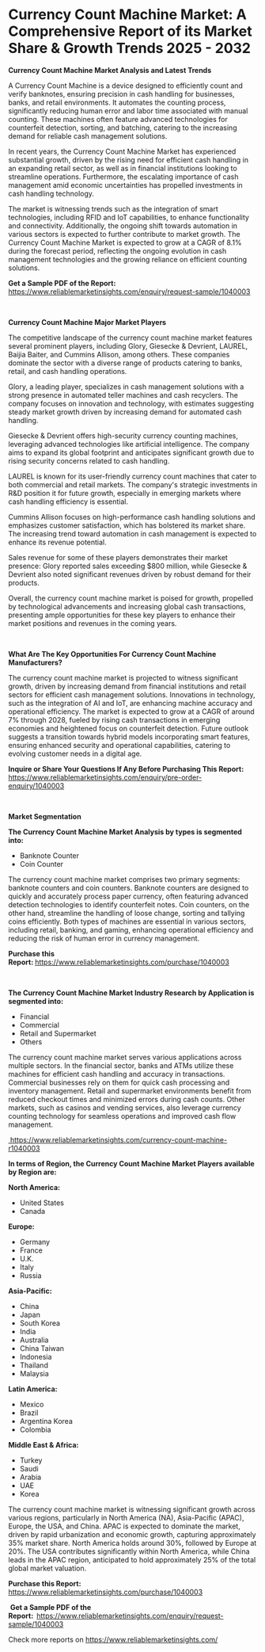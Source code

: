 <p><h1>Currency Count Machine Market: A Comprehensive Report of its Market Share & Growth Trends 2025 - 2032</h1></p><p><strong>Currency Count Machine Market Analysis and Latest Trends</strong></p>
<p><p>A Currency Count Machine is a device designed to efficiently count and verify banknotes, ensuring precision in cash handling for businesses, banks, and retail environments. It automates the counting process, significantly reducing human error and labor time associated with manual counting. These machines often feature advanced technologies for counterfeit detection, sorting, and batching, catering to the increasing demand for reliable cash management solutions.</p><p>In recent years, the Currency Count Machine Market has experienced substantial growth, driven by the rising need for efficient cash handling in an expanding retail sector, as well as in financial institutions looking to streamline operations. Furthermore, the escalating importance of cash management amid economic uncertainties has propelled investments in cash handling technology.</p><p>The market is witnessing trends such as the integration of smart technologies, including RFID and IoT capabilities, to enhance functionality and connectivity. Additionally, the ongoing shift towards automation in various sectors is expected to further contribute to market growth. The Currency Count Machine Market is expected to grow at a CAGR of 8.1% during the forecast period, reflecting the ongoing evolution in cash management technologies and the growing reliance on efficient counting solutions.</p></p>
<p><strong>Get a Sample PDF of the Report:&nbsp;</strong> <a href="https://www.reliablemarketinsights.com/enquiry/request-sample/1040003?utm_campaign=3540&utm_medium=2&utm_source=Github&utm_content=ia&utm_term=08042025&utm_id=currency-count-machine">https://www.reliablemarketinsights.com/enquiry/request-sample/1040003</a></p>
<p>&nbsp;</p>
<p><strong>Currency Count Machine Major Market Players</strong></p>
<p><p>The competitive landscape of the currency count machine market features several prominent players, including Glory, Giesecke & Devrient, LAUREL, Baijia Baiter, and Cummins Allison, among others. These companies dominate the sector with a diverse range of products catering to banks, retail, and cash handling operations.</p><p>Glory, a leading player, specializes in cash management solutions with a strong presence in automated teller machines and cash recyclers. The company focuses on innovation and technology, with estimates suggesting steady market growth driven by increasing demand for automated cash handling.</p><p>Giesecke & Devrient offers high-security currency counting machines, leveraging advanced technologies like artificial intelligence. The company aims to expand its global footprint and anticipates significant growth due to rising security concerns related to cash handling.</p><p>LAUREL is known for its user-friendly currency count machines that cater to both commercial and retail markets. The company's strategic investments in R&D position it for future growth, especially in emerging markets where cash handling efficiency is essential.</p><p>Cummins Allison focuses on high-performance cash handling solutions and emphasizes customer satisfaction, which has bolstered its market share. The increasing trend toward automation in cash management is expected to enhance its revenue potential.</p><p>Sales revenue for some of these players demonstrates their market presence: Glory reported sales exceeding $800 million, while Giesecke & Devrient also noted significant revenues driven by robust demand for their products.</p><p>Overall, the currency count machine market is poised for growth, propelled by technological advancements and increasing global cash transactions, presenting ample opportunities for these key players to enhance their market positions and revenues in the coming years.</p></p>
<p>&nbsp;</p>
<p><strong>What Are The Key Opportunities For Currency Count Machine Manufacturers?</strong></p>
<p><p>The currency count machine market is projected to witness significant growth, driven by increasing demand from financial institutions and retail sectors for efficient cash management solutions. Innovations in technology, such as the integration of AI and IoT, are enhancing machine accuracy and operational efficiency. The market is expected to grow at a CAGR of around 7% through 2028, fueled by rising cash transactions in emerging economies and heightened focus on counterfeit detection. Future outlook suggests a transition towards hybrid models incorporating smart features, ensuring enhanced security and operational capabilities, catering to evolving customer needs in a digital age.</p></p>
<p><strong>Inquire or Share Your Questions If Any Before Purchasing This Report:</strong> <a href="https://www.reliablemarketinsights.com/enquiry/pre-order-enquiry/1040003?utm_campaign=3540&utm_medium=2&utm_source=Github&utm_content=ia&utm_term=08042025&utm_id=currency-count-machine">https://www.reliablemarketinsights.com/enquiry/pre-order-enquiry/1040003</a></p>
<p>&nbsp;</p>
<p><strong>Market Segmentation</strong></p>
<p><strong>The Currency Count Machine Market Analysis by types is segmented into:</strong></p>
<p><ul><li>Banknote Counter</li><li>Coin Counter</li></ul></p>
<p><p>The currency count machine market comprises two primary segments: banknote counters and coin counters. Banknote counters are designed to quickly and accurately process paper currency, often featuring advanced detection technologies to identify counterfeit notes. Coin counters, on the other hand, streamline the handling of loose change, sorting and tallying coins efficiently. Both types of machines are essential in various sectors, including retail, banking, and gaming, enhancing operational efficiency and reducing the risk of human error in currency management.</p></p>
<p><strong>Purchase this Report:&nbsp;</strong><a href="https://www.reliablemarketinsights.com/purchase/1040003?utm_campaign=3540&utm_medium=2&utm_source=Github&utm_content=ia&utm_term=08042025&utm_id=currency-count-machine">https://www.reliablemarketinsights.com/purchase/1040003</a></p>
<p>&nbsp;</p>
<p><strong>The Currency Count Machine Market Industry Research by Application is segmented into:</strong></p>
<p><ul><li>Financial</li><li>Commercial</li><li>Retail and Supermarket</li><li>Others</li></ul></p>
<p><p>The currency count machine market serves various applications across multiple sectors. In the financial sector, banks and ATMs utilize these machines for efficient cash handling and accuracy in transactions. Commercial businesses rely on them for quick cash processing and inventory management. Retail and supermarket environments benefit from reduced checkout times and minimized errors during cash counts. Other markets, such as casinos and vending services, also leverage currency counting technology for seamless operations and improved cash flow management.</p></p>
<p><a href="https://www.reliablemarketinsights.com/currency-count-machine-r1040003?utm_campaign=3540&utm_medium=2&utm_source=Github&utm_content=ia&utm_term=08042025&utm_id=currency-count-machine">&nbsp;https://www.reliablemarketinsights.com/currency-count-machine-r1040003</a></p>
<p><strong>In terms of Region, the Currency Count Machine Market Players available by Region are:</strong></p>
<p>
    <p> <strong> North America: </strong>
        <ul>
            <li>United States</li>
            <li>Canada</li>
        </ul>
        </p> 
    <p> <strong> Europe: </strong>
        <ul>
            <li>Germany</li>
            <li>France</li>
            <li>U.K.</li>
            <li>Italy</li>
            <li>Russia</li>
        </ul>
        </p> 
    <p> <strong> Asia-Pacific: </strong>
        <ul>
            <li>China</li>
            <li>Japan</li>
            <li>South Korea</li>
            <li>India</li>
            <li>Australia</li>
            <li>China Taiwan</li>
            <li>Indonesia</li>
            <li>Thailand</li>
            <li>Malaysia</li>
        </ul>
        </p> 
    <p> <strong> Latin America: </strong>
        <ul>
            <li>Mexico</li>
            <li>Brazil</li>
            <li>Argentina Korea</li>
            <li>Colombia</li>
        </ul>
        </p> 
    <p> <strong> Middle East & Africa: </strong>
        <ul>
            <li>Turkey</li>
            <li>Saudi</li>
            <li>Arabia</li>
            <li>UAE</li>
            <li>Korea</li>
        </ul>
    </p>
    </p>
<p><p>The currency count machine market is witnessing significant growth across various regions, particularly in North America (NA), Asia-Pacific (APAC), Europe, the USA, and China. APAC is expected to dominate the market, driven by rapid urbanization and economic growth, capturing approximately 35% market share. North America holds around 30%, followed by Europe at 20%. The USA contributes significantly within North America, while China leads in the APAC region, anticipated to hold approximately 25% of the total global market valuation.</p></p>
<p><strong>Purchase this Report: </strong><a href="https://www.reliablemarketinsights.com/purchase/1040003?utm_campaign=3540&utm_medium=2&utm_source=Github&utm_content=ia&utm_term=08042025&utm_id=currency-count-machine">https://www.reliablemarketinsights.com/purchase/1040003</a></p>
<p>&nbsp;<strong>Get a Sample PDF of the Report:&nbsp;&nbsp;</strong><a href="https://www.reliablemarketinsights.com/enquiry/request-sample/1040003?utm_campaign=3540&utm_medium=2&utm_source=Github&utm_content=ia&utm_term=08042025&utm_id=currency-count-machine">https://www.reliablemarketinsights.com/enquiry/request-sample/1040003</a></p>
<p><strong></strong></p>
<p>Check more reports on <a href="https://www.reliablemarketinsights.com/?utm_campaign=3540&utm_medium=2&utm_source=Github&utm_content=ia&utm_term=08042025&utm_id=currency-count-machine">https://www.reliablemarketinsights.com/</a></p>